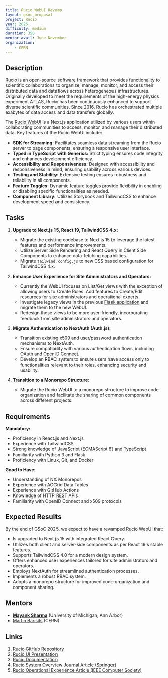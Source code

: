 ```yaml
---
title: Rucio WebUI Revamp
layout: gsoc_proposal
project: Rucio
year: 2025
difficulty: medium
duration: 350
mentor_avail: June-November
organization:
    - CERN
---
```


## Description

[Rucio](https://rucio.cern.ch) is an open-source software framework that provides functionality to scientific collaborations to organize, manage, monitor, and access their distributed data and dataflows across heterogeneous infrastructures. Originally developed to meet the requirements of the high-energy physics experiment ATLAS, Rucio has been continuously enhanced to support diverse scientific communities. Since 2016, Rucio has orchestrated multiple exabytes of data access and data transfers globally.

The [Rucio WebUI](https://github.com/rucio/webui) is a Next.js application utilized by various users within collaborating communities to access, monitor, and manage their distributed data. Key features of the Rucio WebUI include:

- **SDK for Streaming:** Facilitates seamless data streaming from the Rucio server to page components, ensuring a responsive user interface.
- **Typed in TypeScript with Generics:** Strict typing ensures code integrity and enhances development efficiency.
- **Accessibility and Responsiveness:** Designed with accessibility and responsiveness in mind, ensuring usability across various devices.
- **Testing and Stability:** Extensive testing ensures robustness and reliability in all components.
- **Feature Toggles:** Dynamic feature toggles provide flexibility in enabling or disabling specific functionalities as needed.
- **Component Library:** Utilizes Storybook and TailwindCSS to enhance development speed and consistency.

## Tasks

1. **Upgrade to Next.js 15, React 19, TailwindCSS 4.x:**
   - Migrate the existing codebase to Next.js 15 to leverage the latest features and performance improvements.
   - Utilize Server Side Rendering and React Query in Client Side Components to enhance data-fetching capabilities.
   - Migrate `tailwind.config.js` to new CSS based configuration for TailwindCSS 4.x. 

2. **Enhance User Experience for Site Administrators and Operators:**
   - Currently the WebUI focuses on List/Get views with the exception of allowing users to Create Rules. Add features to Create/Edit resources for site administrators and operational experts.
   - Investigate legacy views in the previous [Flask application](https://github.com/rucio/rucio/tree/master/lib/rucio/web/ui/flask) and migrate them to the new WebUI.
   - Redesign these views to be more user-friendly, incorporating feedback from site administrators and operators.

3. **Migrate Authentication to NextAuth (Auth.js):**
   - Transition existing x509 and user/password authentication mechanisms to NextAuth.
   - Ensure compatibility with various authentication flows, including OAuth and OpenID Connect.
   - Develop an RBAC system to ensure users have access only to functionalities relevant to their roles, enhancing security and usability.

4. **Transition to a Monorepo Structure:**
   - Migrate the Rucio WebUI to a monorepo structure to improve code organization and facilitate the sharing of common components across different projects.

## Requirements

**Mandatory:**
- Proficiency in React.js and Next.js
- Experience with TailwindCSS
- Strong knowledge of JavaScript (ECMAScript 6) and TypeScript
- Familiarity with Python 3 and Flask
- Proficiency with Linux, Git, and Docker

**Good to Have:**
- Understanding of NX Monorepos
- Experience with AGGrid Data Tables
- Experience with GitHub Actions
- Knowledge of HTTP REST APIs
- Familiarity with OpenID Connect and x509 protocols

## Expected Results

By the end of GSoC 2025, we expect to have a revamped Rucio WebUI that:
- Is upgraded to Next.js 15 with integrated React Query.
- Utilizes both client and server-side components as per React 19's stable features.
- Supports TailwindCSS 4.0 for a modern design system.
- Offers enhanced user experiences tailored for site administrators and operators.
- Employs NextAuth for streamlined authentication processes.
- Implements a robust RBAC system.
- Adopts a monorepo structure for improved code organization and component sharing.

## Mentors

- **[Mayank Sharma](mailto:mayank.sharma@cern.ch)** (University of Michigan, Ann Arbor)
- [Martin Barisits](mailto:martin.barisits@cern.ch) (CERN)

## Links

1. [Rucio GitHub Repository](https://github.com/rucio/rucio)
2. [Rucio UI Presentation](https://docs.google.com/presentation/d/1mXw8Xo3bknO8Ahyd6RvKlNP0OwgXdKJxz6fWiuLYOdI/edit?usp=sharing)
3. [Rucio Documentation](https://rucio.readthedocs.io/en/latest/)
4. [Rucio System Overview Journal Article (Springer)](https://doi.org/10.1007/s41781-019-0026-3)
5. [Rucio Operational Experience Article (IEEE Computer Society)](http://sites.computer.org/debull/A20mar/p9.pdf)
